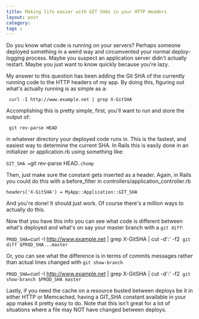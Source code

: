 ```yaml
---
title: Making life easier with GIT SHAs in your HTTP Headers
layout: post
category: 
tags : 
---
```





Do you know what code is running on your servers? Perhaps someone deployed
something in a weird way and circumvented your normal deploy-logging process.
Maybe you suspect an application server didn't actually restart. Maybe you
just want to know quickly because you're lazy.

My answer to this question has been adding the Git SHA of the currently
running code to the HTTP headers of my app. By doing this, figuring out what's
actually running is as simple as a:

` curl -I http://www.example.net | grep X-GitSHA`

Accomplishing this is pretty simple, first, you'll want to run and store the
output of:

` git rev-parse HEAD`

in whatever directory your deployed code runs in. This is the fastest, and
easiest way to determine the current SHA. In Rails this is easily done in an
initializer or application.rb using something like:

` GIT_SHA = `git rev-parse HEAD`.chomp`

Then, just make sure the constant gets inserted as a header. Again, in Rails
you could do this with a before_filter in
controllers/application_controller.rb

` headers['X-GitSHA'] = MyApp::Application::GIT_SHA `

And you're done! It should just work. Of course there's a million ways to
actually do this.

Now that you have this info you can see what code is different between what's
deployed and what's on say your master branch with a `git diff`:

`PROD_SHA=`curl -I http://www.example.net | grep X-GitSHA | cut -d':' -f2` git
diff $PROD_SHA...master`

Or, you can see what the difference is in terms of commits messages rather
than actual lines changed with `git show-branch`

 `PROD_SHA=`curl -I http://www.example.net | grep X-GitSHA |
cut -d':' -f2` git show-branch $PROD_SHA master`

Lastly, if you need the cache on a resource busted between deploys be it in
either HTTP or Memcached, having a GIT_SHA constant available in your app
makes it pretty easy to do. Note that this isn't great for a lot of situations
where a file may NOT have changed between deploys.

